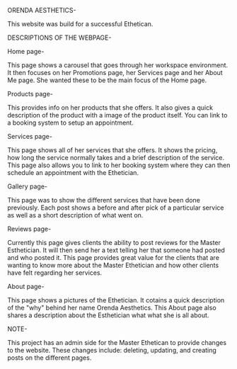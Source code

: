 ORENDA AESTHETICS-

This website was build for a successful Ethetican.

DESCRIPTIONS OF THE WEBPAGE-

Home page-

This page shows a carousel that goes through her workspace environment. It then focuses on her Promotions page, her Services page and her About Me page. She wanted these to be the main focus of the Home page. 

Products page-

This provides info on her products that she offers. It also gives a quick description of the product with a image of the product itself. You can link to a booking system to setup an appointment.

Services page- 

This page shows all of her services that she offers. It shows the pricing, how long the service normally takes and a brief description of the service. This page also allows you to link to her booking system where they can then schedule an appointment with the Ethetician.

Gallery page-

This page was to show the different services that have been done previously. Each post shows a before and after pick of a particular service as well as a short description of what went on. 

Reviews page-

Currently this page gives clients the ability to post reviews for the Master Esthetician. It will then send her a text telling her that someone had posted and who posted it. This page provides great value for the clients that are wanting to know more about the Master Ethetician and how other clients have felt regarding her services.

About page-

This page shows a pictures of the Ethetician. It cotains a quick description of the "why" behind her name Orenda Aesthetics. This About page also shares a description about the Esthetician what what she is all about.


NOTE-

This project has an admin side for the Master Ethetican to provide changes to the website. These changes include: 
deleting, updating, and creating posts on the different pages.